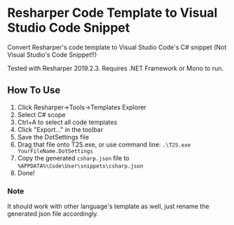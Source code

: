 # Resharper Code Template to Visual Studio Code Snippet

Convert Resharper's code template to Visual Studio Code's C# snippet (Not Visual Studio's Code Snippet!!)

Tested with Resharper 2019.2.3. Requires .NET Framework or Mono to run.

## How To Use

1. Click Resharper->Tools->Templates Explorer
2. Select C# scope
3. Ctrl+A to select all code templates
4. Click "Export..." in the toolbar
5. Save the DotSettings file
6. Drag that file onto T2S.exe, or use command line: `.\T2S.exe YourFileName.DotSettings`
7. Copy the generated `csharp.json` file to `%APPDATA%\Code\User\snippets\csharp.json`
8. Done!

### Note

It should work with other language's template as well, just rename the generated json file accordingly.
